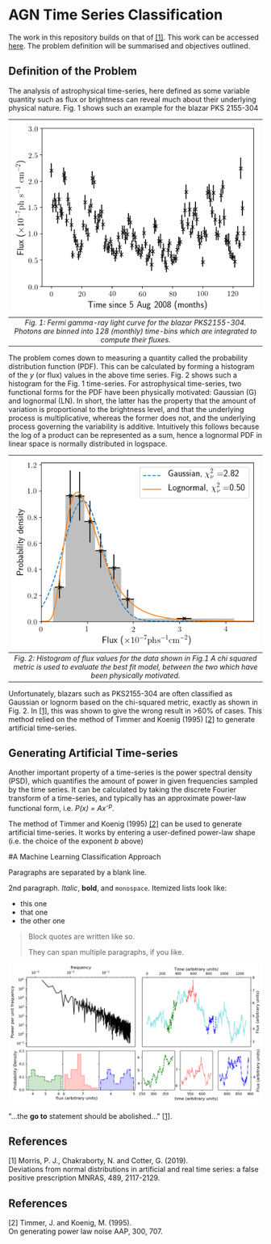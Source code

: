 # AGN Time Series Classification

The work in this repository builds on that of [[1]](#1). This work can be accessed [here](https://arxiv.org/abs/1908.04135). The problem definition will be summarised and objectives outlined. 

## Definition of the Problem

The analysis of astrophysical time-series, here defined as some variable quantity such as flux or brightness can reveal much about their underlying physical nature. Fig. 1 shows such an example for the blazar PKS 2155-304 

| ![Alt text](./figs/PKS2155_LC.png?raw=true) |
|:--:| 
| *Fig. 1: Fermi gamma-ray light curve for the blazar PKS2155-304. Photons are binned into 128 (monthly) time-bins which are integrated to compute their fluxes.* |


The problem comes down to measuring a quantity called the probability distribution function (PDF). This can be calculated by forming a histogram of the *y* (or flux) values in the above time series. Fig. 2 shows such a histogram for the Fig. 1 time-series. For astrophysical time-series, two functional forms for the PDF have been physically motivated: Gaussian (G) and lognormal (LN). In short, the latter has the property that the amount of variation is proportional to the brightness level, and that the underlying process is multiplicative, whereas the former does not, and the underlying process governing the variability is additive. Intuitively this follows because the log of a product can be represented as a sum, hence a lognormal PDF in linear space is normally distributed in logspace.  

| ![Alt text](./figs/PKS2155_PDF.png?raw=true) |
|:--:| 
| *Fig. 2: Histogram of flux values for the data shown in Fig.1 A chi squared metric is used to evaluate the best fit model, between the two which have been physically motivated.* |

Unfortunately, blazars such as PKS2155-304 are often classified as Gaussian or lognorm based on the chi-squared metric, exactly as shown in Fig. 2. In [[1]](#1), this was shown to give the wrong result in >60\% of cases. This method relied on the method of Timmer and Koenig (1995) [[2]](#2) to generate artificial time-series. 

## Generating Artificial Time-series

Another important property of a time-series is the power spectral density (PSD), which quantifies the amount of power in given frequencies sampled by the time series. It can be calculated by taking the discrete Fourier transform of a time-series, and typically has an approximate power-law functional form, i.e. *P(x) = Ax*<sup>*-p*</sup>. 

The method of Timmer and Koenig (1995) [[2]](#2) can be used to generate artificial time-series. It works by entering a user-defined power-law shape (i.e. the choice of the exponent *b* above)


#A Machine Learning Classification Approach

Paragraphs are separated by a blank line. 

2nd paragraph. *Italic*, **bold**, and `monospace`. Itemized lists
look like:

* this one
* that one
* the other one

> Block quotes are
> written like so.
>
> They can span multiple paragraphs,
> if you like.









![Alt text](./figs/nonStationarity.png?raw=true "Definition of the Problem")


"...the **go to** statement should be abolished..." [[1]](#1).

## References
<a id="1">[1]</a> 
Morris, P. J., Chakraborty, N. and Cotter, G. (2019).  
Deviations from normal distributions in artificial and real time series: a false positive prescription
MNRAS, 489, 2117-2129.

## References
<a id="2">[2]</a> 
Timmer, J. and Koenig, M. (1995).  
On generating power law noise
AAP, 300, 707.



